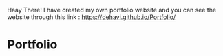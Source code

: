 Haay There! I have created my own portfolio website and you can see the website through this link : https://dehavi.github.io/Portfolio/
# Portfolio
